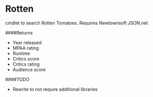 Rotten
======

cmdlet to search Rotten Tomatoes.
Requires Newtownsoft JSON.net

####Returns 
* Year released
* MPAA rating
* Runtime
* Critics score
* Critics rating
* Audience score


####TODO
* Rewrite to not require additional libraries
